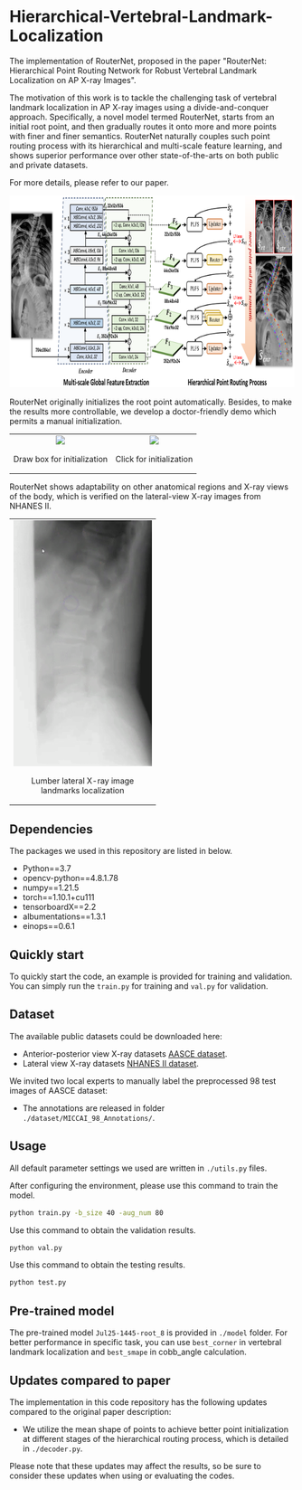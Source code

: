 # Hierarchical-Vertebral-Landmark-Localization
The implementation of RouterNet, proposed in the paper "RouterNet: Hierarchical Point Routing Network for Robust Vertebral Landmark Localization on AP X-ray Images". 

The motivation of this work is to tackle the challenging task of vertebral landmark localization in AP X-ray images using a divide-and-conquer approach. Specifically, a novel model termed RouterNet, starts from an initial root point, and then gradually routes it onto more and more points with finer and finer semantics. RouterNet naturally couples such point routing process with its hierarchical and multi-scale feature learning, and shows superior performance over other state-of-the-arts on both public and private datasets. 

For more details, please refer to our paper.

<img src="./fig/fig.png" height='340px'>

RouterNet originally initializes the root point automatically. Besides, to make the results more controllable, we develop a doctor-friendly demo which permits a manual initialization.
<table><tr style="border:none" align="center">
<td style="border:none"><img src='./fig/box2landmarks.gif' height="435px"> <p align="center">Draw box for initialization</p></td>
<td style="border:none"><img src='./fig/point2cobb.gif' height="435px"><p align="center" >Click for initialization</p></td>
</tr></table>

RouterNet shows adaptability on other anatomical regions and X-ray views of the body, which is verified on the lateral-view X-ray images from NHANES II. 
<table><tr style="border:none" align="center">
<td style="border:none"><img src='./fig/box2landmarks_lateral.gif' height="435px"><p align="center" >Lumber lateral X-ray image <br>landmarks localization</p></td>
</tr></table>
    


## Dependencies
The packages we used in this repository are listed in below.

- Python==3.7
- opencv-python==4.8.1.78
- numpy==1.21.5
- torch==1.10.1+cu111
- tensorboardX==2.2
- albumentations==1.3.1
- einops==0.6.1

## Quickly start
To quickly start the code, an example is provided for training and validation. 
You can simply run the `train.py` for training and `val.py` for validation.


## Dataset
The available public datasets could be downloaded here:
- Anterior-posterior view X-ray datasets [AASCE dataset](https://aasce19.github.io/#challenge-dataset).
- Lateral view X-ray datasets [NHANES II dataset](https://wwwn.cdc.gov/nchs/nhanes/nhanes2/default.aspx).

We invited two local experts to manually label the preprocessed 98 test images of AASCE dataset:
- The annotations are released in folder `./dataset/MICCAI_98_Annotations/`.

## Usage
All default parameter settings we used are written in `./utils.py` files.

After configuring the environment, please use this command to train the model.
```sh
python train.py -b_size 40 -aug_num 80
```

Use this command to obtain the validation results.
```sh
python val.py 
```

Use this command to obtain the testing results.
```sh
python test.py 
```

## Pre-trained model
The pre-trained model `Jul25-1445-root_8` is provided in `./model` folder. For better performance in specific task, you can use `best_corner` in vertebral landmark localization and `best_smape` in cobb_angle calculation.

## Updates compared to paper
The implementation in this code repository has the following updates compared to the original paper description:
- We utilize the mean shape of points to achieve better point initialization at different stages of the hierarchical routing process, which is detailed in `./decoder.py`.

Please note that these updates may affect the results, so be sure to consider these updates when using or evaluating the codes.



